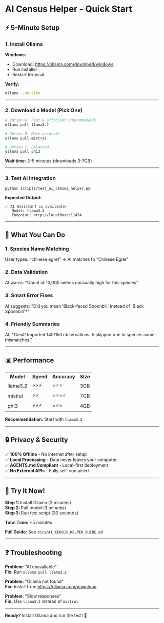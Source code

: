 # AI Census Helper - Quick Start

## ⚡ 5-Minute Setup

### 1. Install Ollama

**Windows:**
- Download: https://ollama.com/download/windows
- Run installer
- Restart terminal

**Verify:**
```bash
ollama --version
```

---

### 2. Download a Model (Pick One)

```bash
# Option A: Fast & efficient (Recommended)
ollama pull llama3.2

# Option B: More accurate
ollama pull mistral

# Option C: Balanced
ollama pull phi3
```

**Wait time:** 2-5 minutes (downloads 3-7GB)

---

### 3. Test AI Integration

```bash
python scripts/test_ai_census_helper.py
```

**Expected Output:**
```
✅ AI Assistant is available!
   Model: llama3.2
   Endpoint: http://localhost:11434
```

---

## 🎯 What You Can Do

### 1. **Species Name Matching**
User types: "chinese egret" → AI matches to "Chinese Egret"

### 2. **Data Validation**
AI warns: "Count of 10,000 seems unusually high for this species"

### 3. **Smart Error Fixes**
AI suggests: "Did you mean 'Black-faced Spoonbill' instead of 'Black Spoonbill'?"

### 4. **Friendly Summaries**
AI: "Great! Imported 145/150 observations. 5 skipped due to species name mismatches."

---

## 📊 Performance

| Model | Speed | Accuracy | Size |
|-------|-------|----------|------|
| llama3.2 | ⚡⚡⚡ | ⭐⭐⭐ | 3GB |
| mistral | ⚡⚡ | ⭐⭐⭐⭐ | 7GB |
| phi3 | ⚡⚡⚡ | ⭐⭐⭐ | 4GB |

**Recommendation:** Start with `llama3.2`

---

## 🔒 Privacy & Security

✅ **100% Offline** - No internet after setup  
✅ **Local Processing** - Data never leaves your computer  
✅ **AGENTS.md Compliant** - Local-first deployment  
✅ **No External APIs** - Fully self-contained

---

## 🚀 Try It Now!

**Step 1:** Install Ollama (2 minutes)  
**Step 2:** Pull model (3 minutes)  
**Step 3:** Run test script (30 seconds)  

**Total Time:** ~5 minutes

**Full Guide:** See `docs/AI_CENSUS_HELPER_GUIDE.md`

---

## ❓ Troubleshooting

**Problem:** "AI unavailable"  
**Fix:** Run `ollama pull llama3.2`

**Problem:** "Ollama not found"  
**Fix:** Install from https://ollama.com/download

**Problem:** "Slow responses"  
**Fix:** Use `llama3.2` instead of `mistral`

---

**Ready?** Install Ollama and run the test! 🎉


